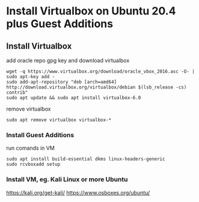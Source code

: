 # Install Virtualbox on Ubuntu 20.4 plus Guest Additions

## Install Virtualbox

add oracle repo gpg key and download virtualbox
```console
wget -q https://www.virtualbox.org/download/oracle_vbox_2016.asc -O- | sudo apt-key add -
sudo add-apt-repository "deb [arch=amd64] http://download.virtualbox.org/virtualbox/debian $(lsb_release -cs) contrib"
sudo apt update && sudo apt install virtualbox-6.0

```
remove virtualbox
```console
sudo apt remove virtualbox virtualbox-*
```

### Install Guest Additions

run comands in VM
```console
sudo apt install build-essential dkms linux-headers-generic 
sudo rcvboxadd setup
```

### Install VM, eg. Kali Linux or more Ubuntu
https://kali.org/get-kali/
https://www.osboxes.org/ubuntu/
